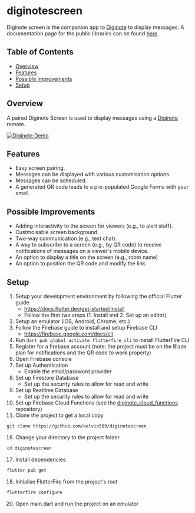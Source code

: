 # diginotescreen

Diginote screen is the companion app to [Diginote](https://github.com/kelvin589/diginote) to display messages. A documentation page for the public libraries can be found [here](https://kelvin589.github.io/diginotescreen/).

## Table of Contents
* [Overview](#overview)
* [Features](#features)
* [Possible Improvements](#possible-improvements)
* [Setup](#setup)

## Overview
A paired Diginote Screen is used to display messages using a [Diginote](https://github.com/kelvin589/diginote) remote.

[![Diginote Demo](https://img.youtube.com/vi/rFyTfdWfLe4/0.jpg)](https://www.youtube.com/watch?v=rFyTfdWfLe4 "Diginote Demo")

## Features
* Easy screen pairing.
* Messages can be displayed with various customisation options
* Messages can be scheduled.
* A generated QR code leads to a pre-populated Google Forms with your email.

## Possible Improvements
* Adding interactivity to the screen for viewers (e.g., to alert staff). 
* Custmoisable screen background.
* Two-way communication (e.g., text chat).
* A way to subscribe to a screen (e.g., by QR code) to receive notifications of messages on a viewer's mobile device.
* An option to display a title on the screen (e.g., room name)
* An option to position the QR code and modify the link.

## Setup
1. Setup your development environment by following the official Flutter guide
    * https://docs.flutter.dev/get-started/install
    * Follow the first two steps (1. Install and 2. Set up an editor)
2. Setup an emulator (iOS, Android, Chrome, etc.)
3. Follow the Firebase guide to install and setup Firebase CLI
    * https://firebase.google.com/docs/cli
4. Run ```dart pub global activate flutterfire_cli``` to install FlutterFire CLI
5. Register for a firebase account (note: the project must be on the Blaze plan for notifications and the QR code to work properly)
6. Open Firebase console
7. Set up Authentication
    * Enable the email/password provider
9. Set up Firestore Database
    * Set up the security rules to allow for read and write
11. Set up Realtime Database
    * Set up the security rules to allow for read and write
13. Set up Firebase Cloud Functions (see the [diginote_cloud_functions](https://github.com/kelvin589/diginote_cloud_functions) repository)
15. Clone the project to get a local copy
``` bash
git clone https://github.com/kelvin589/diginotescreen
```
16. Change your directory to the project folder
``` bash
cd diginotescreen
```
17. Install dependencies
``` bash
flutter pub get
```
18. Initialise FlutterFire from the project's root
``` bash
flutterfire configure
```
20. Open main.dart and run the project on an emulator
